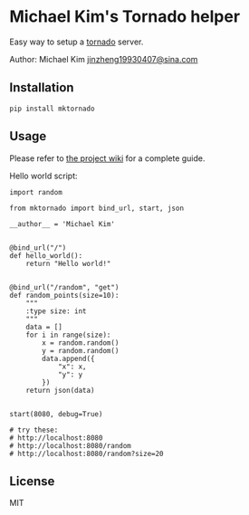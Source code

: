 # Michael Kim's Tornado helper

Easy way to setup a [tornado](http://www.tornadoweb.org/en/stable/index.html) server.

Author: Michael Kim <jinzheng19930407@sina.com>

## Installation

    pip install mktornado

## Usage

Please refer to [the project wiki](https://github.com/MichaelKim0407/mktornado/wiki) for a complete guide.

Hello world script:

```
import random

from mktornado import bind_url, start, json

__author__ = 'Michael Kim'


@bind_url("/")
def hello_world():
    return "Hello world!"


@bind_url("/random", "get")
def random_points(size=10):
    """
    :type size: int
    """
    data = []
    for i in range(size):
        x = random.random()
        y = random.random()
        data.append({
            "x": x,
            "y": y
        })
    return json(data)


start(8080, debug=True)

# try these:
# http://localhost:8080
# http://localhost:8080/random
# http://localhost:8080/random?size=20
```

## License

MIT

